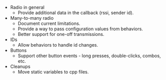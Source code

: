 * Radio in general
  * Provide additional data in the callback (rssi, sender id).
* Many-to-many radio
  * Document current limitations.
  * Provide a way to pass configuration values from behaviors.
  * Better support for one-off transmissions.
* IDs
  * Allow behaviors to handle id changes.
* Buttons
  * Support other button events - long presses, double-clicks, combos, etc.
* Cleanups
  * Move static variables to cpp files.
 
    
